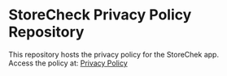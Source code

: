 # StoreCheck Privacy Policy Repository

This repository hosts the privacy policy for the StoreChek app.  
Access the policy at: [Privacy Policy]([https://github.com/Vercel144/dressmate-policy/blob/main/privacy-policy.md])
